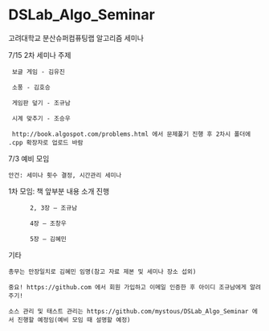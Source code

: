 DSLab_Algo_Seminar
==================

고려대학교 분산슈퍼컴퓨팅랩 알고리즘 세미나

7/15 2차 세미나 주제

     보글 게임 - 김유진
     
     소풍 - 김호승
     
     게임판 덮기 - 조규남
     
     시계 맞추기 - 조승우
     
     http://book.algospot.com/problems.html 에서 문제풀기 진행 후 2차시 폴더에 .cpp 확장자로 업로드 바람
     

7/3 예비 모임

    안건: 세미나 횟수 결정, 시간관리 세미나


1차 모임: 책 앞부분 내용 소개 진행

          2, 3장 – 조규남
          
          4장 – 조창우
          
          5장 – 김혜민

기타
    
    총무는 만장일치로 김혜민 임명(참고 자료 제본 및 세미나 장소 섭외)
    
    중요! https://github.com 에서 회원 가입하고 이메일 인증한 후 아이디 조규남에게 알려 주기!
    
    소스 관리 및 태스트 관리는 https://github.com/mystous/DSLab_Algo_Seminar 에서 진행할 예정임(예비 모임 때 설명할 예정)
    
